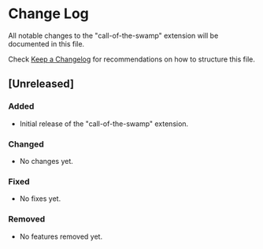 # Change Log

All notable changes to the "call-of-the-swamp" extension will be documented in this file.

Check [Keep a Changelog](http://keepachangelog.com/) for recommendations on how to structure this file.

## [Unreleased]

### Added

- Initial release of the "call-of-the-swamp" extension.

### Changed

- No changes yet.

### Fixed

- No fixes yet.

### Removed

- No features removed yet.
